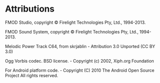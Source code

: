 Attributions
===================

FMOD Studio, copyright © Firelight Technologies Pty, Ltd., 1994-2013.

FMOD Sound System, copyright © Firelight Technologies Pty, Ltd., 1994-2013.


Melodic Power Track C64, from skrjablin - Attribution 3.0 Unported (CC BY 3.0)


Ogg Vorbis codec.  BSD license. - Copyright (c) 2002, Xiph.org Foundation


For Android platform code. - Copyright (C) 2010 The Android Open Source Project All rights reserved.

